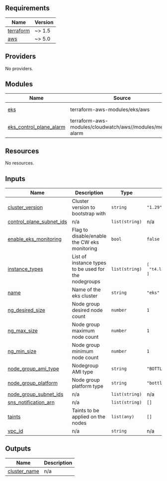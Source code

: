 <!-- BEGIN_TF_DOCS -->
## Requirements

| Name | Version |
|------|---------|
| <a name="requirement_terraform"></a> [terraform](#requirement\_terraform) | ~> 1.5 |
| <a name="requirement_aws"></a> [aws](#requirement\_aws) | ~> 5.0 |

## Providers

No providers.

## Modules

| Name | Source | Version |
|------|--------|---------|
| <a name="module_eks"></a> [eks](#module\_eks) | terraform-aws-modules/eks/aws | ~> 20.0 |
| <a name="module_eks_control_plane_alarm"></a> [eks\_control\_plane\_alarm](#module\_eks\_control\_plane\_alarm) | terraform-aws-modules/cloudwatch/aws//modules/metric-alarm | ~> 3.0 |

## Resources

No resources.

## Inputs

| Name | Description | Type | Default | Required |
|------|-------------|------|---------|:--------:|
| <a name="input_cluster_version"></a> [cluster\_version](#input\_cluster\_version) | Cluster version to bootstrap with | `string` | `"1.29"` | no |
| <a name="input_control_plane_subnet_ids"></a> [control\_plane\_subnet\_ids](#input\_control\_plane\_subnet\_ids) | n/a | `list(string)` | n/a | yes |
| <a name="input_enable_eks_monitoring"></a> [enable\_eks\_monitoring](#input\_enable\_eks\_monitoring) | Flag to disable/enable the CW eks monitoring | `bool` | `false` | no |
| <a name="input_instance_types"></a> [instance\_types](#input\_instance\_types) | List of instance types to be used for the nodegroups | `list(string)` | <pre>[<br>  "t4.large"<br>]</pre> | no |
| <a name="input_name"></a> [name](#input\_name) | Name of the eks cluster | `string` | `"eks"` | no |
| <a name="input_ng_desired_size"></a> [ng\_desired\_size](#input\_ng\_desired\_size) | Node group desired node count | `number` | `1` | no |
| <a name="input_ng_max_size"></a> [ng\_max\_size](#input\_ng\_max\_size) | Node group maximum node count | `number` | `1` | no |
| <a name="input_ng_min_size"></a> [ng\_min\_size](#input\_ng\_min\_size) | Node group minimum node count | `number` | `1` | no |
| <a name="input_node_group_ami_type"></a> [node\_group\_ami\_type](#input\_node\_group\_ami\_type) | Nodegroup AMI type | `string` | `"BOTTLEROCKET_x86_64"` | no |
| <a name="input_node_group_platform"></a> [node\_group\_platform](#input\_node\_group\_platform) | Node group platform type | `string` | `"bottlerocket"` | no |
| <a name="input_node_group_subnet_ids"></a> [node\_group\_subnet\_ids](#input\_node\_group\_subnet\_ids) | n/a | `list(string)` | n/a | yes |
| <a name="input_sns_notification_arn"></a> [sns\_notification\_arn](#input\_sns\_notification\_arn) | n/a | `list(string)` | `[]` | no |
| <a name="input_taints"></a> [taints](#input\_taints) | Taints to be applied on the nodes | `list(any)` | `[]` | no |
| <a name="input_vpc_id"></a> [vpc\_id](#input\_vpc\_id) | n/a | `string` | n/a | yes |

## Outputs

| Name | Description |
|------|-------------|
| <a name="output_cluster_name"></a> [cluster\_name](#output\_cluster\_name) | n/a |
<!-- END_TF_DOCS -->